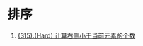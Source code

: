 # 排序

1. [(315).(Hard) 计算右侧小于当前元素的个数][315]


[315]: ../sort/E315_Hard_CountSmallerNumbersAfterSelf.java